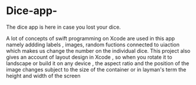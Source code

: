 # Dice-app-
The dice app is here in case you lost your dice.


A lot of concepts of swift programming on Xcode are used in this app namely addding labels , images, random fuctions connected to uiaction which makes us change the number on the individual dice. This project also gives an account of layout design in Xcode , so when you rotate it to landscape or build it on any device , the aspect ratio and the position of the image changes subject to the size of the container or in layman's term the height and width of the screen
